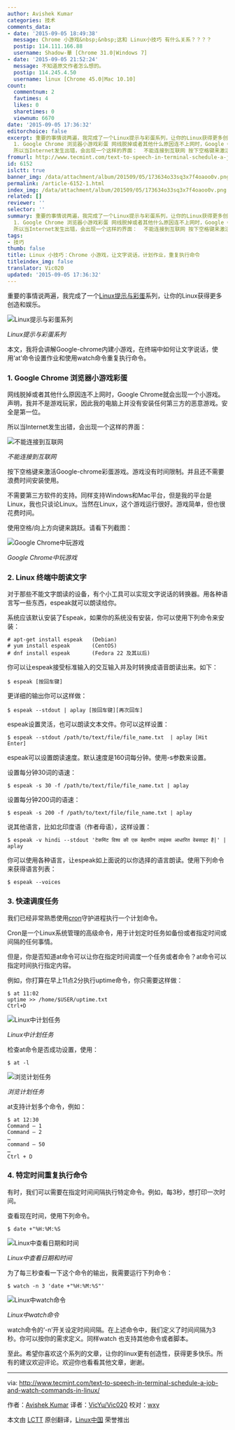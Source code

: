 ```yaml
---
author: Avishek Kumar
categories: 技术
comments_data:
- date: '2015-09-05 18:49:38'
  message: Chrome 小游戏&nbsp;&nbsp;这和 Linux小技巧 有什么关系？？？？
  postip: 114.111.166.88
  username: Shadow-華 [Chrome 31.0|Windows 7]
- date: '2015-09-05 21:52:24'
  message: 不知道原文作者怎么想的。
  postip: 114.245.4.50
  username: linux [Chrome 45.0|Mac 10.10]
count:
  commentnum: 2
  favtimes: 4
  likes: 0
  sharetimes: 0
  viewnum: 6670
date: '2015-09-05 17:36:32'
editorchoice: false
excerpt: 重要的事情说两遍，我完成了一个Linux提示与彩蛋系列，让你的Linux获得更多创造和娱乐。  Linux提示与彩蛋系列 本文，我将会讲解Google-chrome内建小游戏，在终端中如何让文字说话，使用at命令设置作业和使用watch命令重复执行命令。
  1. Google Chrome 浏览器小游戏彩蛋 网线脱掉或者其他什么原因连不上网时，Google Chrome就会出现一个小游戏。声明，我并不是游戏玩家，因此我的电脑上并没有安装任何第三方的恶意游戏。安全是第一位。
  所以当Internet发生出错，会出现一个这样的界面：  不能连接到互联网 按下空格键来激活Google-chrome
fromurl: http://www.tecmint.com/text-to-speech-in-terminal-schedule-a-job-and-watch-commands-in-linux/
id: 6152
islctt: true
banner_img: /data/attachment/album/201509/05/173634o33sq3x7f4oaoo0v.png
permalink: /article-6152-1.html
index_img: /data/attachment/album/201509/05/173634o33sq3x7f4oaoo0v.png.thumb.jpg
related: []
reviewer: ''
selector: ''
summary: 重要的事情说两遍，我完成了一个Linux提示与彩蛋系列，让你的Linux获得更多创造和娱乐。  Linux提示与彩蛋系列 本文，我将会讲解Google-chrome内建小游戏，在终端中如何让文字说话，使用at命令设置作业和使用watch命令重复执行命令。
  1. Google Chrome 浏览器小游戏彩蛋 网线脱掉或者其他什么原因连不上网时，Google Chrome就会出现一个小游戏。声明，我并不是游戏玩家，因此我的电脑上并没有安装任何第三方的恶意游戏。安全是第一位。
  所以当Internet发生出错，会出现一个这样的界面：  不能连接到互联网 按下空格键来激活Google-chrome
tags:
- 技巧
thumb: false
title: Linux 小技巧：Chrome 小游戏，让文字说话，计划作业，重复执行命令
titleindex_img: false
translator: Vic020
updated: '2015-09-05 17:36:32'
---
```


重要的事情说两遍，我完成了一个[Linux提示与彩蛋](http://www.tecmint.com/tag/linux-tricks/)系列，让你的Linux获得更多创造和娱乐。


![Linux提示与彩蛋系列](/data/attachment/album/201509/05/173634o33sq3x7f4oaoo0v.png)


*Linux提示与彩蛋系列*


本文，我将会讲解Google-chrome内建小游戏，在终端中如何让文字说话，使用‘at’命令设置作业和使用watch命令重复执行命令。


### 1. Google Chrome 浏览器小游戏彩蛋


网线脱掉或者其他什么原因连不上网时，Google Chrome就会出现一个小游戏。声明，我并不是游戏玩家，因此我的电脑上并没有安装任何第三方的恶意游戏。安全是第一位。


所以当Internet发生出错，会出现一个这样的界面：


![不能连接到互联网](/data/attachment/album/201509/05/173635h3io33rxm811miof.png)


*不能连接到互联网*


按下空格键来激活Google-chrome彩蛋游戏。游戏没有时间限制。并且还不需要浪费时间安装使用。


不需要第三方软件的支持。同样支持Windows和Mac平台，但是我的平台是Linux，我也只谈论Linux。当然在Linux，这个游戏运行很好。游戏简单，但也很花费时间。


使用空格/向上方向键来跳跃。请看下列截图：


![Google Chrome中玩游戏](/data/attachment/album/201509/05/173643p1zvlww1wb1ynl9e.gif)


*Google Chrome中玩游戏*


### 2. Linux 终端中朗读文字


对于那些不能文字朗读的设备，有个小工具可以实现文字说话的转换器。用各种语言写一些东西，espeak就可以朗读给你。


系统应该默认安装了Espeak，如果你的系统没有安装，你可以使用下列命令来安装：



```
# apt-get install espeak   (Debian)
# yum install espeak       (CentOS)
# dnf install espeak       (Fedora 22 及其以后)

```

你可以让espeak接受标准输入的交互输入并及时转换成语音朗读出来。如下：



```
$ espeak [按回车键]

```

更详细的输出你可以这样做：



```
$ espeak --stdout | aplay [按回车键][再次回车]

```

espeak设置灵活，也可以朗读文本文件。你可以这样设置：



```
$ espeak --stdout /path/to/text/file/file_name.txt  | aplay [Hit Enter] 

```

espeak可以设置朗读速度。默认速度是160词每分钟。使用-s参数来设置。


设置每分钟30词的语速：



```
$ espeak -s 30 -f /path/to/text/file/file_name.txt | aplay

```

设置每分钟200词的语速：



```
$ espeak -s 200 -f /path/to/text/file/file_name.txt | aplay

```

说其他语言，比如北印度语（作者母语），这样设置：



```
$ espeak -v hindi --stdout 'टेकमिंट विश्व की एक बेहतरीन लाइंक्स आधारित वेबसाइट है|' | aplay 

```

你可以使用各种语言，让espeak如上面说的以你选择的语言朗读。使用下列命令来获得语言列表：



```
$ espeak --voices

```

### 3. 快速调度任务


我们已经非常熟悉使用[cron](http://www.tecmint.com/11-cron-scheduling-task-examples-in-linux/)守护进程执行一个计划命令。


Cron是一个Linux系统管理的高级命令，用于计划定时任务如备份或者指定时间或间隔的任何事情。


但是，你是否知道at命令可以让你在指定时间调度一个任务或者命令？at命令可以指定时间执行指定内容。


例如，你打算在早上11点2分执行uptime命令，你只需要这样做：



```
$ at 11:02
uptime >> /home/$USER/uptime.txt 
Ctrl+D

```

![Linux中计划任务](/data/attachment/album/201509/05/173644y3lk7hdpj9s9pj9t.png)


*Linux中计划任务*


检查at命令是否成功设置，使用：



```
$ at -l

```

![浏览计划任务](/data/attachment/album/201509/05/173644dffasxbb3yk8iibx.png)


*浏览计划任务*


at支持计划多个命令，例如：



```
$ at 12:30
Command – 1
Command – 2
…
command – 50
…
Ctrl + D

```

### 4. 特定时间重复执行命令


有时，我们可以需要在指定时间间隔执行特定命令。例如，每3秒，想打印一次时间。


查看现在时间，使用下列命令。



```
$ date +"%H:%M:%S

```

![Linux中查看日期和时间](/data/attachment/album/201509/05/173645kpg76tuv61u16pdb.png)


*Linux中查看日期和时间*


为了每三秒查看一下这个命令的输出，我需要运行下列命令：



```
$ watch -n 3 'date +"%H:%M:%S"'

```

![Linux中watch命令](/data/attachment/album/201509/05/173645rff9msveppe9e930.gif)


*Linux中watch命令*


watch命令的‘-n’开关设定时间间隔。在上述命令中，我们定义了时间间隔为3秒。你可以按你的需求定义。同样watch 也支持其他命令或者脚本。


至此。希望你喜欢这个系列的文章，让你的linux更有创造性，获得更多快乐。所有的建议欢迎评论。欢迎你也看看其他文章，谢谢。




---


via: <http://www.tecmint.com/text-to-speech-in-terminal-schedule-a-job-and-watch-commands-in-linux/>


作者：[Avishek Kumar](http://www.tecmint.com/author/avishek/) 译者：[VicYu/Vic020](http://vicyu.net) 校对：[wxy](https://github.com/wxy)


本文由 [LCTT](https://github.com/LCTT/TranslateProject) 原创翻译，[Linux中国](https://linux.cn/) 荣誉推出